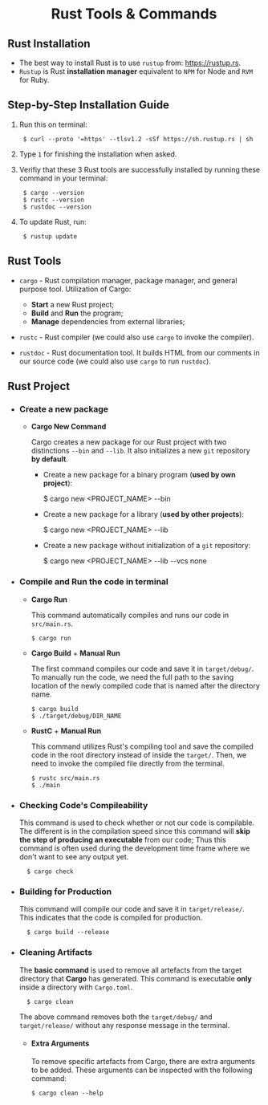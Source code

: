 <h1 align=center><strong>Rust Tools & Commands</strong></h1>

## **Rust Installation**

- The best way to install Rust is to use `rustup` from: https://rustup.rs.
- `Rustup` is Rust **installation manager** equivalent to `NPM` for Node and `RVM` for Ruby.

## **Step-by-Step Installation Guide**

1. Run this on terminal:

        $ curl --proto '=https' --tlsv1.2 -sSf https://sh.rustup.rs | sh

2. Type `1` for finishing the installation when asked.

3. Verifiy that these 3 Rust tools are successfully installed by running these command in your terminal:

        $ cargo --version
        $ rustc --version
        $ rustdoc --version

4. To update Rust, run:

        $ rustup update

## **Rust Tools**

- `cargo` - Rust compilation manager, package manager, and general purpose tool. Utilization of Cargo:
  - **Start** a new Rust project;
  - **Build** and **Run** the program;
  - **Manage** dependencies from external libraries;

- `rustc` - Rust compiler (we could also use `cargo` to invoke the compiler).

- `rustdoc` - Rust documentation tool. It builds HTML from our comments in our source code (we could also use `cargo` to run `rustdoc`).

## **Rust Project**

- ### **Create** a new package

  - **Cargo New Command**

    Cargo creates a new package for our Rust project with two distinctions `--bin` and `--lib`. It also initializes a new `git` repository **by default**.

    - Create a new package for a binary program (**used by own project**):

        $ cargo new <PROJECT_NAME> --bin

    - Create a new package for a library (**used by other projects**):

        $ cargo new <PROJECT_NAME> --lib

    - Create a new package without initialization of a `git` repository:

        $ cargo new <PROJECT_NAME> --lib --vcs none

- ### **Compile** and **Run** the code in terminal

  - **Cargo Run**

    This command automatically compiles and runs our code in `src/main.rs`.

        $ cargo run

  - **Cargo Build** + **Manual Run**

    The first command compiles our code and save it in `target/debug/`. To manually run the code, we need the full path to the saving location of the newly compiled code that is named after the directory name.

        $ cargo build
        $ ./target/debug/DIR_NAME

  - **RustC** + **Manual Run**

    This command utilizes Rust's compiling tool and save the compiled code in the root directory instead of inside the `target/`. Then, we need to invoke the compiled file directly from the terminal.

        $ rustc src/main.rs
        $ ./main

- ### **Checking Code's Compileability**

  This command is used to check whether or not our code is compilable. The different is in the compilation speed since this command will **skip the step of producing an executable** from our code; Thus this command is often used during the development time frame where we don't want to see any output yet.

        $ cargo check

- ### **Building for Production**

  This command will compile our code and save it in `target/release/`. This indicates that the code is compiled for production.

        $ cargo build --release

- ### **Cleaning Artifacts**

  The **basic command** is used to remove all artefacts from the target directory that **Cargo** has generated. This command is executable **only** inside a directory with `Cargo.toml`.

        $ cargo clean

  The above command removes both the `target/debug/` and `target/release/` without any response message in the terminal.

  - #### **Extra Arguments**

    To remove specific artefacts from Cargo, there are extra arguments to be added. These arguments can be inspected with the following command:

        $ cargo clean --help
